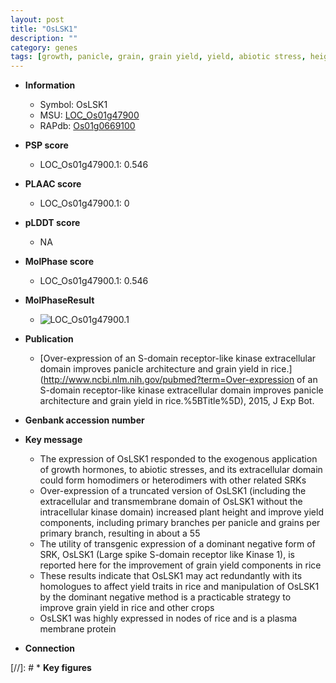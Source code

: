 ```yaml
---
layout: post
title: "OsLSK1"
description: ""
category: genes
tags: [growth, panicle, grain, grain yield, yield, abiotic stress, height, plasma membrane, plant height, biotic stress, Kinase]
---
```


* **Information**  
    + Symbol: OsLSK1  
    + MSU: [LOC_Os01g47900](http://rice.plantbiology.msu.edu/cgi-bin/ORF_infopage.cgi?orf=LOC_Os01g47900)  
    + RAPdb: [Os01g0669100](http://rapdb.dna.affrc.go.jp/viewer/gbrowse_details/irgsp1?name=Os01g0669100)  

* **PSP score**  
    + LOC_Os01g47900.1: 0.546 

* **PLAAC score**  
    + LOC_Os01g47900.1: 0 

* **pLDDT score**
    + NA


* **MolPhase score**
    + LOC_Os01g47900.1: 0.546

* **MolPhaseResult**
    + ![LOC_Os01g47900.1](https://ricepsp.github.io/pictures/LOC_Os01g/LOC_Os01g47900.1.png)

* **Publication**  
    + [Over-expression of an S-domain receptor-like kinase extracellular domain improves panicle architecture and grain yield in rice.](http://www.ncbi.nlm.nih.gov/pubmed?term=Over-expression of an S-domain receptor-like kinase extracellular domain improves panicle architecture and grain yield in rice.%5BTitle%5D), 2015, J Exp Bot.

* **Genbank accession number**  

* **Key message**  
    + The expression of OsLSK1 responded to the exogenous application of growth hormones, to abiotic stresses, and its extracellular domain could form homodimers or heterodimers with other related SRKs
    + Over-expression of a truncated version of OsLSK1 (including the extracellular and transmembrane domain of OsLSK1 without the intracellular kinase domain) increased plant height and improve yield components, including primary branches per panicle and grains per primary branch, resulting in about a 55
    + The utility of transgenic expression of a dominant negative form of SRK, OsLSK1 (Large spike S-domain receptor like Kinase 1), is reported here for the improvement of grain yield components in rice
    + These results indicate that OsLSK1 may act redundantly with its homologues to affect yield traits in rice and manipulation of OsLSK1 by the dominant negative method is a practicable strategy to improve grain yield in rice and other crops
    + OsLSK1 was highly expressed in nodes of rice and is a plasma membrane protein

* **Connection**  

[//]: # * **Key figures**  


